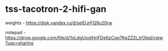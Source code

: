 # tss-tacotron-2-hifi-gan

weights - https://disk.yandex.ru/d/seIDJrFQ9u20rw

notepad - https://drive.google.com/file/d/1xLdgUoglHnFDe6zCqg7KeZZ2I_trOlqd/view?usp=sharing
